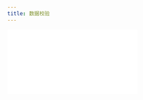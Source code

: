 ```yaml
---
title: 数据校验
---
```


<code src="./validate" title="在线演示"></code>

<embed src="../_js_docs/validate.md"></embed>
